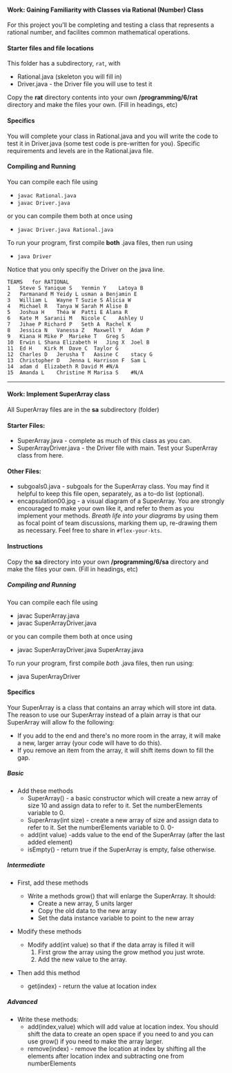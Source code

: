 #### Work: Gaining Familiarity with Classes via Rational (Number) Class

For this project you'll be completing and testing a class that represents a rational number, and facilites common mathematical operations.

#### Starter files and file locations

This folder has a subdirectory, `rat`, with
- Rational.java (skeleton you will fill in)
- Driver.java - the Driver file you will use to test it

Copy the **rat** directory contents into your own **/programming/6/rat** directory and make the files your own. (Fill in headings, etc)

#### Specifics

You will complete your class in Rational.java and you will write the code to test it in Driver.java (some test code is pre-written for you). Specific requirements and levels are in the Rational.java file.
	
#### Compiling and Running 

You can compile each file using
- `javac Rational.java`
- `javac Driver.java`

or you can compile them both at once using
- `javac Driver.java Rational.java`

To run your program, first compile __both__ .java files, then run using
- `java Driver`

Notice that you only specifiy the Driver on the java line.

```
TEAMS 	for RATIONAL
1	Steve S	Yanique S	Yenmin Y	Latoya B
2	Parmanand M	Yeidy L	usman a	Benjamin E
3	William L	Wayne T	Suzie S	Alicia W
4	Michael R	Tanya W	Sarah M	Alise B
5	Joshua H	Théa W	Patti E	Alana R
6	Kate M	Saranii M	Nicole C	Ashley U
7	Jihae P	Richard P	Seth A	Rachel K
8	Jessica N	Vanessa Z	Maxwell Y	Adam P
9	Kiana H	Mike P	Marieke T	Greg S
10	Erwin L	Shana Elizabeth H	Jing X	Joel B
11	Ed H	Kirk M	Dave C	Taylor G
12	Charles D	Jerusha T	Aasine C	stacy G
13	Christopher D	Jenna L	Harrison F	Sam L
14	adam d	Elizabeth R	David M	#N/A
15	Amanda L	Christine M	Marisa S	#N/A
```

* * *

#### Work: Implement SuperArray class

All SuperArray files are in the  **sa** subdirectory (folder)

#### Starter Files:

- SuperArray.java  - complete as much of this class as you can.
- SuperArrayDriver.java - the Driver file with main. Test your
  SuperArray class from here.

#### Other Files:
- subgoals0.java - subgoals for the SuperArray class. You may find it helpful to keep this file open, separately, as a to-do list (optional).
- encapsulation00.jpg - a visual diagram of a SuperArray. You are strongly encouraged to make your own like it, and refer to them as you implement your methods. _Breath life into your diagrams_ by using them as focal point of team discussions, marking them up, re-drawing them as necessary. Feel free to share in `#flex-your-kts`.

#### Instructions 

Copy the **sa** directory into your own **/programming/6/sa** directory and make the files your own. (Fill in headings, etc)

##### Compiling and Running

You can compile each file using

- javac SuperArray.java
- javac SuperArrayDriver.java

or you can compile them both at once using

- javac SuperArrayDriver.java SuperArray.java

To run your program, first compile *both* .java files, then run using:
- java SuperArrayDriver 

#### Specifics

Your SuperArray is a class that contains an array which will store int data. The reason to use our SuperArray instead of a plain array is that our SuperArray will allow fo the following:
- If you add to the end and there's no more room in the array, it will
  make a new, larger array (your code will have to do this).
- If you remove an item from the array, it will shift items down to
  fill the gap.
  
##### Basic 
- Add these methods 
  - SuperArray() - a basic constructor which will create a new array
    of size 10 and assign data to refer to it. Set the numberElements
    variable to 0.
  - SuperArray(int size) - create a new array of size and assign data
    to refer to it. Set the numberElements variable to 0.  0-
  - add(int value) -adds value to the end of the SuperArray (after the
    last added element)
  - isEmpty() - return true if the SuperArray is empty, false otherwise.
  
##### Intermediate
- First, add these methods
  - Write a methods grow() that will enlarge the SuperArray. It should:
	- Create a new array, 5 units larger
	- Copy the old data to the new array
	- Set the data instance variable to point to the new array
	
- Modify these methods
  - Modify add(int value) so that if the data array is filled it will
	1. First grow the array using the grow method you just wrote.
	2. Add the new value to the array.

- Then add this method
  - get(index) - return the value at location index
  
##### Advanced
  - Write these methods: 
    - add(index,value) which will add value at location index. You
	  should shift the data to create an open space if you need to and
	  you can use grow() if you need to make the array larger.
    - remove(index) - remove the location at index by shifting all the
      elements after location index and subtracting one from numberElements
  
  
  



